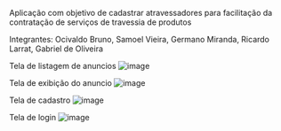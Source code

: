 Aplicação com objetivo de cadastrar atravessadores para facilitação da contratação de serviços de travessia de produtos

Integrantes: Ocivaldo Bruno, Samoel Vieira, Germano Miranda, Ricardo Larrat, Gabriel de Oliveira

Tela de listagem de anuncios
![image](https://user-images.githubusercontent.com/80661099/164817675-385df9cd-dac8-4baa-9332-8043b29db455.png)

Tela de exibição do anuncio
![image](https://user-images.githubusercontent.com/80661099/164817702-605654dc-948a-4804-b539-2709193dff37.png)

Tela de cadastro
![image](https://user-images.githubusercontent.com/80661099/164817654-daf5d84a-18e0-4d1c-aa8c-2f67743f8052.png)

Tela de login
![image](https://user-images.githubusercontent.com/80661099/164817720-c2741956-e575-4370-85fc-390649c44db4.png)
